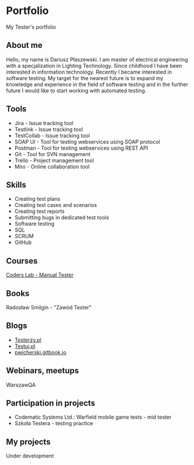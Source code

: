 # Portfolio
My Tester's portfolio

## About me
Hello, my name is Dariusz Płaszewski. I am master of electrical engineering with a specjalization in Lighting Technology. Since childhood I have been interested in information technology. Recently I became interested in software testing. My target for the nearest future is to expand my knowledge and experience in the field of software testing and in the further future I would like to start working with automated testing.

## Tools
* Jira - Issue tracking tool
* Testlink - Issue tracking tool
* TestCollab - Issue tracking tool
* SOAP UI - Tool for testing webservices using SOAP protocol
* Postman - Tool for testing webservices using REST API
* Git - Tool for SVN management
* Trello - Project management tool
* Miro - Online collaboration tool

## Skills
* Creating test plans
* Creating test cases and scenarios
* Creating test reports
* Submitting bugs in dedicated test tools
* Software testing
* SQL
* SCRUM
* GitHub

## Courses
[Coders Lab - Manual Tester](www.coderslab.pl)

## Books
Radosław Smilgin - "Zawód Tester" 

## Blogs
* [Testerzy.pl](www.testerzy.pl)
* [Testuj.pl](www.testuj.pl)
* [pwicherski.gitbook.io](http://pwicherski.gitbook.io)

## Webinars, meetups
WarszawQA

## Participation in projects
* Codematic Systems Ltd.: Warfield mobile game tests - mid tester
* Szkoła Testera - testing practice

## My projects
Under development

